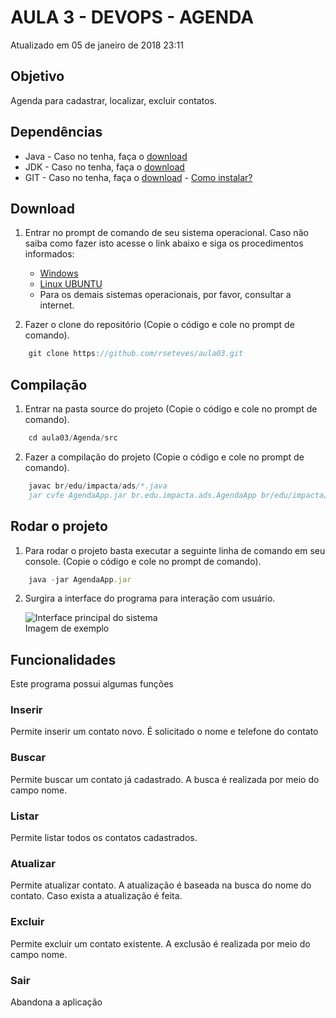 # AULA 3 - DEVOPS - AGENDA
Atualizado em 05 de janeiro de 2018 23:11
## Objetivo

Agenda para cadastrar, localizar, excluir contatos.

## Dependências
+ Java - Caso no tenha, faça o [download](https://www.java.com/pt_BR/)
+ JDK - Caso no tenha, faça o [download](http://www.oracle.com/technetwork/java/javase/downloads/jdk9-downloads-3848520.html)
+ GIT - Caso no tenha, faça o [download](https://git-scm.com/downloads) - [Como instalar?](https://woliveiras.com.br/posts/instalando-o-git-windows/)

## Download
1. Entrar no prompt de comando de seu sistema operacional. Caso não saiba como fazer isto acesse o link abaixo e siga os procedimentos informados:  
   + [Windows](https://pt.wikihow.com/Abrir-o-Prompt-de-Comando-no-Windows)
   + [Linux UBUNTU](https://www.wikihow.com/Open-a-Terminal-Window-in-Ubuntu)
   + Para os demais sistemas operacionais, por favor, consultar a internet.
	
2. Fazer o clone do repositório (Copie o código e cole no prompt de comando).
```javascript
	git clone https://github.com/rseteves/aula03.git
```
## Compilação
1. Entrar na pasta source do projeto (Copie o código e cole no prompt de comando).
```javascript
	cd aula03/Agenda/src
```
2. Fazer a compilação do projeto (Copie o código e cole no prompt de comando).
```javascript
	javac br/edu/impacta/ads/*.java
	jar cvfe AgendaApp.jar br.edu.impacta.ads.AgendaApp br/edu/impacta/ads/*
```
## Rodar o projeto
1. Para rodar o projeto basta executar a seguinte linha de comando em seu console. (Copie o código e cole no prompt de comando).
```javascript
	java -jar AgendaApp.jar
```
2. Surgira a interface do programa para interação com usuário.

	![Interface principal do sistema](https://github.com/leandrobudau/aula03/blob/master/Agenda/screen-main.png)  
	Imagem de exemplo


## Funcionalidades
Este programa possui algumas funções
### Inserir
Permite inserir um contato novo. É solicitado o nome e telefone do contato
### Buscar 
Permite buscar um contato já cadastrado. A busca é realizada por meio do campo nome.
### Listar
Permite listar todos os contatos cadastrados.
### Atualizar
Permite atualizar contato. A atualização é baseada na busca do nome do contato. Caso exista a atualização é feita.
### Excluir
Permite excluir um contato existente. A exclusão é realizada por meio do campo nome.
### Sair
Abandona a aplicação

